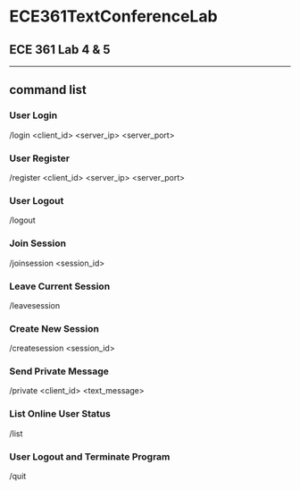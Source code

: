 # ECE361TextConferenceLab
## ECE 361 Lab 4 &amp; 5
---
## command list
### User Login 
  /login <client_id> <password> <server_ip> <server_port>
### User Register
  /register <client_id> <password> <server_ip> <server_port>
### User Logout
  /logout
### Join Session
  /joinsession <session_id>
### Leave Current Session
  /leavesession
### Create New Session
  /createsession <session_id>
### Send Private Message
  /private <client_id> <text_message>
### List Online User Status
  /list
### User Logout and Terminate Program
  /quit
